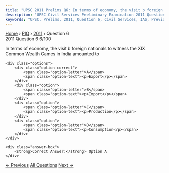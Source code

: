 ```yaml
---
title: "UPSC 2011 Prelims Q6: In terms of economy, the visit b foreign nationals to witnes..."
description: "UPSC Civil Services Preliminary Examination 2011 Question 6 with options and answer"
keywords: "UPSC, Prelims, 2011, Question 6, Civil Services, IAS, Previous Year Questions"
---
```


<nav class="breadcrumb">
    <a href="../../">Home</a>
    <span>›</span>
    <a href="../">PIQ</a>
    <span>›</span>
    <a href="./">2011</a>
    <span>›</span>
    <span>Question 6</span>
</nav>

<div class="question-header">
    <div class="question-meta">
        <span class="year-badge">2011</span>
        <span class="question-number">Question 6</span>
        <span class="progress">6/100</span>
    </div>
    <div class="progress-bar">
        <div class="progress-fill" style="width: 6.0%"></div>
    </div>
</div>

<div class="question-content">
    <div class="question-text">
        <p>In terms of economy, the visit b foreign nationals to witness the XIX Common Wealth Games in India amounted to</p>
    </div>
    
    <div class="options">
        <div class="option correct">
            <span class="option-letter">A</span>
            <span class="option-text"><p>Export</p></span>
        </div>
        <div class="option">
            <span class="option-letter">B</span>
            <span class="option-text"><p>Import</p></span>
        </div>
        <div class="option">
            <span class="option-letter">C</span>
            <span class="option-text"><p>Production</p></span>
        </div>
        <div class="option">
            <span class="option-letter">D</span>
            <span class="option-text"><p>Consumption</p></span>
        </div>
    </div>

    <div class="answer-box">
        <strong>Correct Answer:</strong> Option A
    </div>
</div>

<div class="question-nav">
    <a href="../q005-at-present-scientists-can-determine-the-arrangemen/" class="nav-btn prev">← Previous</a>
    <a href="../" class="nav-btn center">All Questions</a>
    <a href="../q007-microbial-fuel-cells-are-considered-a-source-of-su/" class="nav-btn next">Next →</a>
</div>
